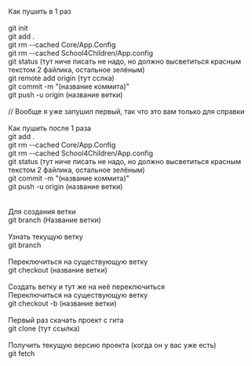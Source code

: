 Как пушить в 1 раз <br>
<br>
git init <br>
git add . <br>
git rm --cached Core/App.Config <br>
git rm --cached School4Children/App.config <br>
git status (тут ниче писать не надо, но должно высветиться красным текстом 2 файлика, остальное зелёным) <br>
git remote add origin (тут сслка) <br>
git commit -m "(название коммита)" <br>
git push -u origin (название ветки) <br>
<br>
// Вообще я уже запушил первый, так что это вам только для справки <br>
<br>
Как пушить после 1 раза
<br>
git add . <br>
git rm --cached Core/App.Config <br>
git rm --cached School4Children/App.config <br>
git status (тут ниче писать не надо, но должно высветиться красным текстом 2 файлика, остальное зелёным) <br>
git commit -m "(название коммита)" <br>
git push -u origin (название ветки) <br>
<br>
<br>
Для создания ветки <br>
git branch (Название ветки) <br>
<br>
Узнать текущую ветку <br>
git branch <br>
<br>
Переключиться на существующую ветку <br>
git checkout (название ветки) <br>
<br>
Создать ветку и тут же на неё переключиться <br>
Переключиться на существующую ветку <br>
git checkout -b (название ветки) <br>
<br>
Первый раз скачать проект с гита <br>
git clone (тут ссылка) <br>
<br>
Получить текущую версию проекта (когда он у вас уже есть) <br>
git fetch <br>
